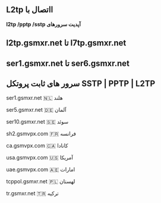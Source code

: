 **L2tp ااتصال با**
---
**l2tp /pptp /sstp آپدیت سرورهای**


l2tp.gsmxr.net
تا
l7tp.gsmxr.net
-----------------------------
ser1.gsmxr.net
تا
ser6.gsmxr.net
-----------------------------
سرور های ثابت پروتکل 
SSTP | PPTP | L2TP
-------------------------------
ser1.gsmxr.net  🇳🇱 هلند

ser5.gsmxr.net  🇩🇪 آلمان

ser10.gsmxr.net  🇸🇪 سوئد

sh2.gsmvpx.com  🇫🇷 فرانسه

ca.gsmvpx.com  🇨🇦 کانادا

usa.gsmvpx.com  🇺🇸 آمریکا

uae.gsmvpx.com  🇦🇪 امارات

tcppol.gsmxr.net  🇵🇱 لهستان

tr.gsmxr.net  🇹🇷 ترکیه
